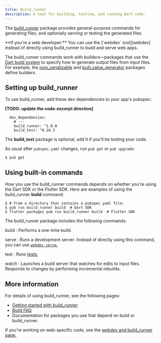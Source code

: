 ```yaml
---
title: Build_runner
description: A tool for building, testing, and running Dart code.
---
```


The [build_runner][] package provides general-purpose commands for generating files,
and optionally serving or testing the generated files.

<aside class="alert alert-info" markdown="1">
  **If you're a web developer:**
  You can use the [`webdev` tool][webdev] instead of directly using
  build_runner to build and serve web apps.
</aside>

The build_runner commands work with _builders_—packages
that use the [Dart build system][build]
to specify how to generate output files from input files.
For example, the [json_serializable][] and [built_value_generator][]
packages define builders.


## Setting up build_runner

To use build_runner, add these dev dependencies to your app's pubspec:

**[TODO: update the code-excerpt directive]**

<?code-excerpt "quickstart/pubspec.yaml (build dependencies)" title?>
```
  dev_dependencies:
    # ···
    build_runner: ^1.0.0
    build_test: ^0.10.3
```

The **build_test** package is optional; add it if you'll be testing your code.

As usual after `pubspec.yaml` changes, run `pub get` or `pub upgrade`:

```terminal
$ pub get
```

## Using built-in commands

How you use the build_runner commands depends on whether you're using
the Dart SDK or the Flutter SDK.
Here are examples of using the build_runner **build** command:

```terminal
$ # From a directory that contains a pubspec.yaml file:
$ pub run build_runner build  # Dart SDK
$ flutter packages pub run build_runner build  # Flutter SDK
```

The build_runner package includes the following commands:

build
: Performs a one-time build.

serve
: Runs a development server.
  Instead of directly using this command,
  you can use [`webdev serve`.][webdev]

test
: Runs [tests.][tests]

watch
: Launches a build server that watches for edits to input files.
  Responds to changes by performing incremental rebuilds.


## More information

For details of using build_runner, see the following pages:

- [Getting started with build_runner][]
- [Build FAQ][]
- Documentation for packages you use that depend on build or build_runner.

If you're working on web-specific code,
see the [webdev and build_runner page.][webdev]

[build]: https://github.com/dart-lang/build
[Build FAQ]: https://github.com/dart-lang/build/blob/master/docs/faq.md
[build_runner]: {{site.pub-pkg}}/build_runner
[built_value_generator]: {{site.pub-pkg}}/built_value_generator
[Getting started with build_runner]: https://github.com/dart-lang/build/blob/master/docs/getting_started.md
[json_serializable]: {{site.pub-pkg}}/json-serializable
[tests]: /guides/testing
[webdev]: {{site.webdev}}/tools/webdev
